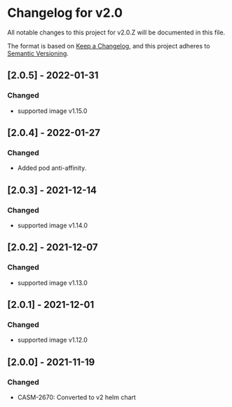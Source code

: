 # Changelog for v2.0

All notable changes to this project for v2.0.Z will be documented in this file.

The format is based on [Keep a Changelog](https://keepachangelog.com/en/1.0.0/),
and this project adheres to [Semantic Versioning](https://semver.org/spec/v2.0.0.html).

## [2.0.5] - 2022-01-31

### Changed

- supported image v1.15.0

## [2.0.4] - 2022-01-27

### Changed

- Added pod anti-affinity.

## [2.0.3] - 2021-12-14

### Changed

- supported image v1.14.0

## [2.0.2] - 2021-12-07

### Changed

- supported image v1.13.0

## [2.0.1] - 2021-12-01

### Changed

- supported image v1.12.0

## [2.0.0] - 2021-11-19

### Changed

- CASM-2670: Converted to v2 helm chart
